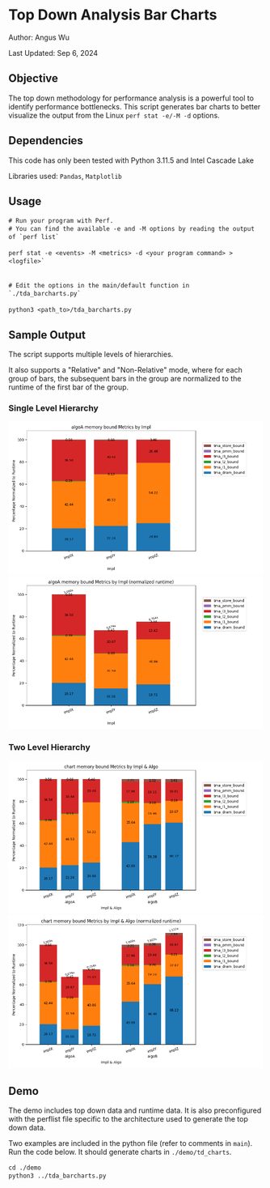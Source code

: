 # Top Down Analysis Bar Charts

Author: Angus Wu

Last Updated: Sep 6, 2024

## Objective

The top down methodology for performance analysis is a powerful tool to identify performance bottlenecks.
This script generates bar charts to better visualize the output from the Linux `perf stat -e/-M -d` options.


## Dependencies

This code has only been tested with Python 3.11.5 and Intel Cascade Lake

Libraries used: `Pandas`, `Matplotlib`


## Usage

```
# Run your program with Perf.
# You can find the available -e and -M options by reading the output of `perf list`

perf stat -e <events> -M <metrics> -d <your program command> > <logfile>`


# Edit the options in the main/default function in `./tda_barcharts.py`

python3 <path_to>/tda_barcharts.py
```


## Sample Output

The script supports multiple levels of hierarchies.

It also supports a "Relative" and "Non-Relative" mode, where for each group of bars, the subsequent bars in the group are normalized to the runtime of the first bar of the group.

### Single Level Hierarchy
![Single Non-relative](./demo/readmeincl/sample_single_nonrelative.png "Single Non-relative") ![Single Relative](./demo/readmeincl/sample_single_relative.png "Single Relative")

### Two Level Hierarchy
![Single Non-relative](./demo/readmeincl/sample_hierarchical_nonrelative.png "Single Non-relative") ![Single Relative](./demo/readmeincl/sample_hierarchical_relative.png "Single Relative")


## Demo

The demo includes top down data and runtime data. It is also preconfigured with the perflist file specific to the architecture used to generate the top down data.

Two examples are included in the python file (refer to comments in `main`). Run the code below. It should generate charts in `./demo/td_charts`.

```
cd ./demo
python3 ../tda_barcharts.py
```